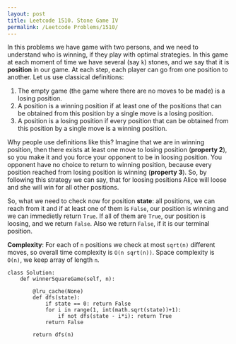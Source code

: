 ```yaml
---
layout: post
title: Leetcode 1510. Stone Game IV
permalink: /Leetcode Problems/1510/
---
```


In this problems we have game with two persons, and we need to understand who is winning, if they play with optimal strategies. In this game at each moment of time we have several (say `k`) stones, and we say that it is **position** in our game. At each step, each player can go from one position to another. Let us use classical definitions:

1. The empty game (the game where there are no moves to be made) is a losing position.
2. A position is a winning position if at least one of the positions that can be obtained from this position by a single move is a losing position.
3. A position is a losing position if every position that can be obtained from this position by a single move is a winning position.

Why people use definitions like this? Imagine that we are in winning position, then there exists at least one move to losing position (**property 2**), so you make it and you force your opponent to be in loosing position. You opponent have no choice to return to winning position, because every position reached from losing position is winning (**property 3**). So, by following this strategy we can say, that for loosing positions Alice will loose and she will win for all other positions.

So, what we need to check now for position **state**: all positions, we can reach from it and if at least one of them is `False`, our position is winning and we can immedietly return `True`. If all of them are `True`, our position is loosing, and we return `False`. Also we return `False`, if it is our terminal position.

**Complexity**: For each of `n` positions we check at most `sqrt(n)` different moves, so overall time complexity is `O(n sqrt(n))`. Space complexity is `O(n)`, we keep array of length `n`.

```
class Solution:
    def winnerSquareGame(self, n):
        
        @lru_cache(None)
        def dfs(state):
            if state == 0: return False
            for i in range(1, int(math.sqrt(state))+1):
                if not dfs(state - i*i): return True
            return False
        
        return dfs(n)
```